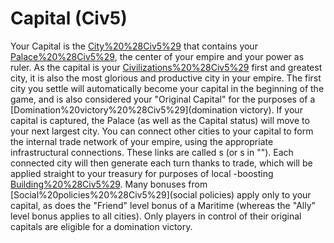 # Capital (Civ5)

Your Capital is the [City%20%28Civ5%29](city) that contains your [Palace%20%28Civ5%29](Palace), the center of your empire and your power as ruler. As the capital is your [Civilizations%20%28Civ5%29](civilization's) first and greatest city, it is also the most glorious and productive city in your empire. The first city you settle will automatically become your capital in the beginning of the game, and is also considered your "Original Capital" for the purposes of a [Domination%20victory%20%28Civ5%29](domination victory).
If your capital is captured, the Palace (as well as the Capital status) will move to your next largest city.
You can connect other cities to your capital to form the internal trade network of your empire, using the appropriate infrastructural connections. These links are called s (or s in ""). Each connected city will then generate each turn thanks to trade, which will be applied straight to your treasury for purposes of local -boosting [Building%20%28Civ5%29](buildings).
Many bonuses from [Social%20policies%20%28Civ5%29](social policies) apply only to your capital, as does the "Friend" level bonus of a Maritime (whereas the "Ally" level bonus applies to all cities).
Only players in control of their original capitals are eligible for a domination victory.